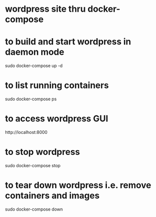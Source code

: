 # wordpress site thru docker-compose

# to build and start wordpress in daemon mode
sudo docker-compose up -d

# to list running containers
sudo docker-compose ps

# to access wordpress GUI
http://localhost:8000

# to stop wordpress
sudo docker-compose stop

# to tear down wordpress i.e. remove containers and images
sudo docker-compose down


